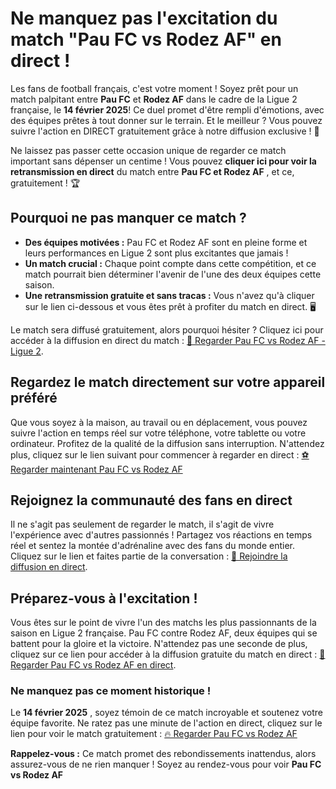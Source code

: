 # Ne manquez pas l'excitation du match "Pau FC vs Rodez AF" en direct !

Les fans de football français, c'est votre moment ! Soyez prêt pour un match palpitant entre **Pau FC** et **Rodez AF** dans le cadre de la Ligue 2 française, le **14 février 2025**! Ce duel promet d'être rempli d'émotions, avec des équipes prêtes à tout donner sur le terrain. Et le meilleur ? Vous pouvez suivre l'action en DIRECT gratuitement grâce à notre diffusion exclusive ! 🎉

Ne laissez pas passer cette occasion unique de regarder ce match important sans dépenser un centime ! Vous pouvez **cliquer ici pour voir la retransmission en direct** du match entre **Pau FC et Rodez AF** , et ce, gratuitement ! 🏆

## Pourquoi ne pas manquer ce match ?

- **Des équipes motivées :** Pau FC et Rodez AF sont en pleine forme et leurs performances en Ligue 2 sont plus excitantes que jamais !
- **Un match crucial :** Chaque point compte dans cette compétition, et ce match pourrait bien déterminer l'avenir de l'une des deux équipes cette saison.
- **Une retransmission gratuite et sans tracas :** Vous n'avez qu'à cliquer sur le lien ci-dessous et vous êtes prêt à profiter du match en direct. 🖥️

Le match sera diffusé gratuitement, alors pourquoi hésiter ? Cliquez ici pour accéder à la diffusion en direct du match : [🔴 Regarder Pau FC vs Rodez AF - Ligue 2](https://tinyurl.com/livestreamfreeo?st=Pau+FC+vs+Rodez+AF&si=ghc).

## Regardez le match directement sur votre appareil préféré

Que vous soyez à la maison, au travail ou en déplacement, vous pouvez suivre l'action en temps réel sur votre téléphone, votre tablette ou votre ordinateur. Profitez de la qualité de la diffusion sans interruption. N'attendez plus, cliquez sur le lien suivant pour commencer à regarder en direct : [⚽ Regarder maintenant Pau FC vs Rodez AF](https://tinyurl.com/livestreamfreeo?st=Pau+FC+vs+Rodez+AF&si=ghc)

## Rejoignez la communauté des fans en direct

Il ne s'agit pas seulement de regarder le match, il s'agit de vivre l'expérience avec d'autres passionnés ! Partagez vos réactions en temps réel et sentez la montée d'adrénaline avec des fans du monde entier. Cliquez sur le lien et faites partie de la conversation : [💬 Rejoindre la diffusion en direct](https://tinyurl.com/livestreamfreeo?st=Pau+FC+vs+Rodez+AF&si=ghc).

## Préparez-vous à l'excitation !

Vous êtes sur le point de vivre l'un des matchs les plus passionnants de la saison en Ligue 2 française. Pau FC contre Rodez AF, deux équipes qui se battent pour la gloire et la victoire. N'attendez pas une seconde de plus, cliquez sur ce lien pour accéder à la diffusion gratuite du match en direct : [🎥 Regarder Pau FC vs Rodez AF en direct](https://tinyurl.com/livestreamfreeo?st=Pau+FC+vs+Rodez+AF&si=ghc).

### Ne manquez pas ce moment historique !

Le **14 février 2025** , soyez témoin de ce match incroyable et soutenez votre équipe favorite. Ne ratez pas une minute de l'action en direct, cliquez sur le lien pour voir le match gratuitement : [🔥 Regarder Pau FC vs Rodez AF](https://tinyurl.com/livestreamfreeo?st=Pau+FC+vs+Rodez+AF&si=ghc)

**Rappelez-vous :** Ce match promet des rebondissements inattendus, alors assurez-vous de ne rien manquer ! Soyez au rendez-vous pour voir **Pau FC vs Rodez AF**
